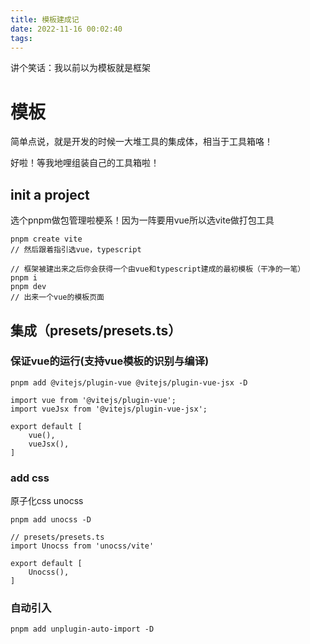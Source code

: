 ```yaml
---
title: 模板建成记
date: 2022-11-16 00:02:40
tags:
---
```


讲个笑话：我以前以为模板就是框架

# 模板

简单点说，就是开发的时候一大堆工具的集成体，相当于工具箱咯！

好啦！等我地哩组装自己的工具箱啦！

## init a project
选个pnpm做包管理啦梗系！因为一阵要用vue所以选vite做打包工具
```
pnpm create vite
// 然后跟着指引选vue，typescript

// 框架被建出来之后你会获得一个由vue和typescript建成的最初模板（干净的一笔）
pnpm i
pnpm dev
// 出来一个vue的模板页面
```

## 集成（presets/presets.ts）
### 保证vue的运行(支持vue模板的识别与编译)
```
pnpm add @vitejs/plugin-vue @vitejs/plugin-vue-jsx -D
```
```
import vue from '@vitejs/plugin-vue';
import vueJsx from '@vitejs/plugin-vue-jsx';

export default [
    vue(),
    vueJsx(),
]
```
### add css
原子化css unocss
```
pnpm add unocss -D
```

```
// presets/presets.ts
import Unocss from 'unocss/vite'

export default [
    Unocss(),
]
```
### 自动引入
```
pnpm add unplugin-auto-import -D
```
